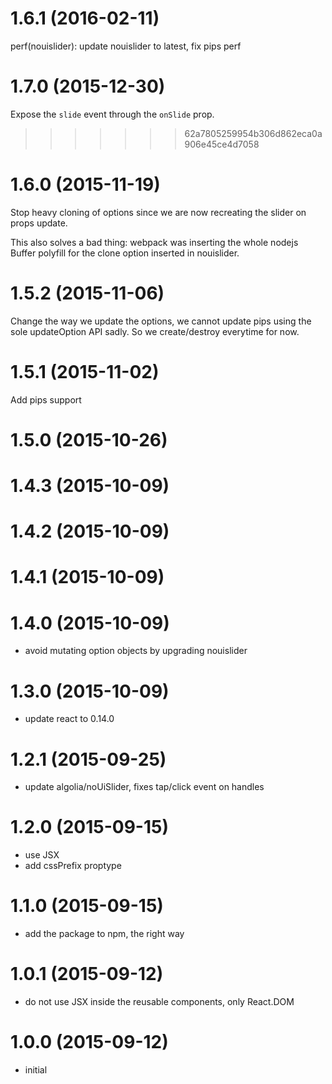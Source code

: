 # 1.6.1 (2016-02-11)

perf(nouislider): update nouislider to latest, fix pips perf

# 1.7.0 (2015-12-30)

Expose the `slide` event through the `onSlide` prop.
>>>>>>> 62a7805259954b306d862eca0a906e45ce4d7058

# 1.6.0 (2015-11-19)

Stop heavy cloning of options since we are now recreating the slider on props update.

This also solves a bad thing: webpack was inserting the whole nodejs Buffer polyfill for the clone option inserted in nouislider.

# 1.5.2 (2015-11-06)

Change the way we update the options, we cannot update pips using the sole updateOption API sadly.
So we create/destroy everytime for now.

# 1.5.1 (2015-11-02)

Add pips support

# 1.5.0 (2015-10-26)

# 1.4.3 (2015-10-09)

# 1.4.2 (2015-10-09)

# 1.4.1 (2015-10-09)

# 1.4.0 (2015-10-09)

  * avoid mutating option objects by upgrading nouislider

# 1.3.0 (2015-10-09)

  * update react to 0.14.0

# 1.2.1 (2015-09-25)

  * update algolia/noUiSlider, fixes tap/click event on handles

# 1.2.0 (2015-09-15)

  * use JSX
  * add cssPrefix proptype

# 1.1.0 (2015-09-15)

  * add the package to npm, the right way

# 1.0.1 (2015-09-12)

  * do not use JSX inside the reusable components, only React.DOM

# 1.0.0 (2015-09-12)

  * initial

